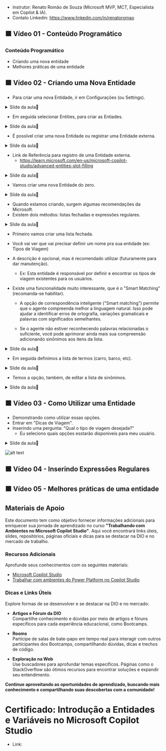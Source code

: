 - Instrutor: Renato Romão de Souza (Microsoft MVP, MCT, Especialista em Copilot & IA).
- Contato Linkedin: https://www.linkedin.com/in/renatoromao

## 🟩 Vídeo 01 - Conteúdo Programático

### Conteúdo Programático

- Criando uma nova entidade  
- Melhores práticas de uma entidade


## 🟩 Vídeo 02 - Criando uma Nova Entidade

- Para criar uma nova Entidade, ir em Configurações (ou Settings).

<details>
<summary> Slide da aula🔻</summary>
<p align="center">
    <img src="images/image.png" alt="" width="840">
</p>
</details>

- Em seguida selecionar Entities, para criar as Entiades.

<details>
<summary> Slide da aula🔻</summary>
<p align="center">
    <img src="images/image-2.png" alt="" width="840">
</p>
</details>

- É possĩvel criar uma nova Entidade ou registrar uma Entidade externa.

<details>
<summary> Slide da aula🔻</summary>
<p align="center">
    <img src="images/image-3.png" alt="" width="840">
</p>
</details>

- Link de Referência para registro de uma Entidade externa.
    - https://learn.microsoft.com/en-us/microsoft-copilot-studio/advanced-entities-slot-filling

<details>
<summary> Slide da aula🔻</summary>
<p align="center">
    <img src="images/image-4.png" alt="" width="840">
</p>
</details>

- Vamos criar uma nova Entidade do zero.

<details>
<summary> Slide da aula🔻</summary>
<p align="center">
    <img src="images/image-5.png" alt="" width="840">
</p>
</details>

- Quando estamos criando, surgem algumas recomendações da Microsoft.
- Existem dois métodos: listas fechadas e expressões regulares.

<details>
<summary> Slide da aula🔻</summary>
<p align="center">
    <img src="images/image-6.png" alt="" width="840">
</p>
</details>

- Primeiro vamos criar uma lista fechada.
- Você vai ver que vai precisar definir um nome pra sua entidade (ex: Tipos de Viagem)
- A descrição é opcional, mas é recomendado utilizar (futuramente para dar manutenção).
    - Ex: Esta entidade é responsável por definir e encontrar os tipos de viagem existentes para os usuários.
- Existe uma funcionalidade muito interessante, que é o "Smart Matching" (recomanda-se habilitar).
    
    - A opção de correspondência inteligente ("Smart matching") permite que o agente compreenda melhor a linguagem natural. Isso pode ajudar a identificar erros de ortografia, variações gramaticais e palavras com significados semelhantes.

    - Se o agente não estiver reconhecendo palavras relacionadas o suficiente, você pode aprimorar ainda mais sua compreensão adicionando sinônimos aos itens da lista.

<details>
<summary> Slide da aula🔻</summary>
<p align="center">
    <img src="images/image-7.png" alt="" width="840">
</p>
</details>

- Em seguida definimos a lista de termos (carro, barco, etc).

<details>
<summary> Slide da aula🔻</summary>
<p align="center">
    <img src="images/image-8.png" alt="" width="840">
</p>
</details>

- Temos a opção, também, de editar a lista de sinônimos.

<details>
<summary> Slide da aula🔻</summary>
<p align="center">
    <img src="images/image-9.png" alt="" width="840">
</p>
</details>

## 🟩 Vídeo 03 - Como Utilizar uma Entidade

- Demonstrando como utilizar essas opções.
- Entrar em "Dicas de Viagem".
- Inserindo uma pergunta: "Qual o tipo de viagem desejada?"
    - Eu seleciono quais opções esstarão disponíveis para meu usuário.

<details>
<summary> Slide da aula🔻</summary>
<p align="center">
    <img src="images/image-10.png" alt="" width="840">
</p>
</details>

![alt text](image.png)

## 🟩 Vídeo 04 - Inserindo Expressões Regulares

## 🟩 Vídeo 05 - Melhores práticas de uma entidade


## Materiais de Apoio

Este documento tem como objetivo fornecer informações adicionais para enriquecer sua jornada de aprendizado no curso **"Trabalhando com Ambientes no Microsoft Copilot Studio"**. Aqui você encontrará links úteis, slides, repositórios, páginas oficiais e dicas para se destacar na DIO e no mercado de trabalho.

### Recursos Adicionais

Aprofunde seus conhecimentos com os seguintes materiais:

- [Microsoft Copilot Studio](https://www.microsoft.com/pt-br/microsoft-copilot/microsoft-copilot-studio)
- [Trabalhar com ambientes do Power Platform no Copilot Studio](https://learn.microsoft.com/pt-br/microsoft-copilot-studio/environments-first-run-experience)

### Dicas e Links Úteis

Explore formas de se desenvolver e se destacar na DIO e no mercado:

- **Artigos e Fórum da DIO**  
  Compartilhe conhecimento e dúvidas por meio de artigos e fóruns específicos para cada experiência educacional, como Bootcamps.

- **Rooms**  
  Participe de salas de bate-papo em tempo real para interagir com outros participantes dos Bootcamps, compartilhando dúvidas, dicas e trechos de código.

- **Exploração na Web**  
  Use buscadores para aprofundar temas específicos. Páginas como o StackOverflow são ótimos recursos para encontrar soluções e expandir seu entendimento.

**Continue aproveitando as oportunidades de aprendizado, buscando mais conhecimento e compartilhando suas descobertas com a comunidade!**

# Certificado: Introdução a Entidades e Variáveis no Microsoft Copilot Studio

- Link: 